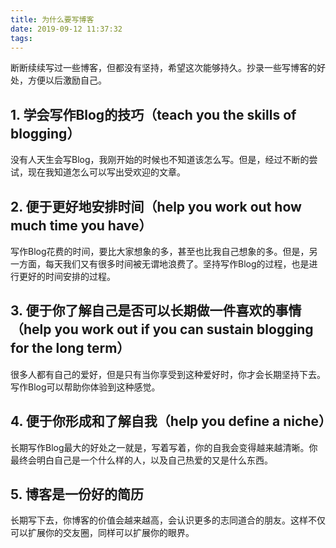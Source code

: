 ```yaml
---
title: 为什么要写博客
date: 2019-09-12 11:37:32
tags:
---
```


断断续续写过一些博客，但都没有坚持，希望这次能够持久。抄录一些写博客的好处，方便以后激励自己。

## 1. 学会写作Blog的技巧（teach you the skills of blogging）

没有人天生会写Blog，我刚开始的时候也不知道该怎么写。但是，经过不断的尝试，现在我知道怎么可以写出受欢迎的文章。

## 2. 便于更好地安排时间（help you work out how much time you have）

写作Blog花费的时间，要比大家想象的多，甚至也比我自己想象的多。但是，另一方面，每天我们又有很多时间被无谓地浪费了。坚持写作Blog的过程，也是进行更好的时间安排的过程。

## 3. 便于你了解自己是否可以长期做一件喜欢的事情（help you work out if you can sustain blogging for the long term）

很多人都有自己的爱好，但是只有当你享受到这种爱好时，你才会长期坚持下去。写作Blog可以帮助你体验到这种感觉。

## 4. 便于你形成和了解自我（help you define a niche）

长期写作Blog最大的好处之一就是，写着写着，你的自我会变得越来越清晰。你最终会明白自己是一个什么样的人，以及自己热爱的又是什么东西。

## 5. 博客是一份好的简历

长期写下去，你博客的价值会越来越高，会认识更多的志同道合的朋友。这样不仅可以扩展你的交友圈，同样可以扩展你的眼界。
